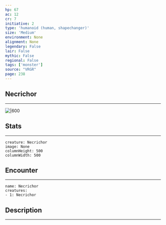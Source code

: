 ```yaml
---
hp: 67
ac: 12
cr: 7
initiative: 2
type: 'humanoid (human, shapechanger)'    
size: 'Medium'
environment: None
alignment: None
legendary: False
lair: False
mythic: False
regional: False
tags: ['monster']
source: "VRGR"
page: 238
---
```


## Necrichor
---

![|600](D:/Program%20Files/5e.tools/img/bestiary/VRGR/Necrichor.jpg)

## Stats
---

```statblock
creature: Necrichor
image: None
columnHeight: 500
columnWidth: 500
```

## Encounter
---

```encounter-table
name: Necrichor
creatures:
- 1: Necrichor
```

## Description
---




